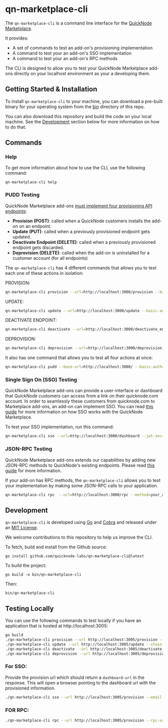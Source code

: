 # qn-marketplace-cli

The `qn-marketplace-cli` is a command line interface for the [QuickNode Marketplace](https://www.quicknode.com/marketplace).

It provides:

- A set of commands to test an add-on's provisioning implementation
- A command to test your an add-on's SSO implementation
- A command to test your an add-on's RPC methods

The CLI is designed to allow you to test your QuickNode Marketplace add-ons directly on your localhost environment as your a developing them.

## Getting Started & Installation

To install `qn-marketplace-cli` to your machine, you can download a pre-built binary for your operating system from the [bin](./bin) directory of this repo.

You can also download this repository and build the code on your local machine. See the [Development](#development) section below for more information on how to do that.

## Commands

### Help

To get more information about how to use the CLI, use the following command:

```
qn-marketplace-cli help
```

### PUDD Testing

QuickNode Marketplace add-ons [must implement four provisioning API endpoints](https://www.quicknode.com/guides/quicknode-products/marketplace/how-provisioning-works-for-marketplace-partners/):

- **Provision (POST)**: called when a QuickNode customers installs the add-on on an endpoint.
- **Update (PUT)**: called when a previously provisioned endpoint gets updated.
- **Deactivate Endpoint (DELETE)**: called when a previously provisioned endpoint gets discarded.
- **Deprovision (DELETE)**: called when the add-on is uninstalled for a customer account (for all endpoints)

The `qn-marketplace-cli` has 4 different commands that allows you to test each one of these actions in isolation:

PROVISION:

```sh
qn-marketplace-cli provision --url=http://localhost:3000/provision --basic-auth=q24rqaergser --chain=ethereum --network=mainnet --plan=your-plan-slug --quicknode-id=abcdef --endpoint-id=foobar
```

UPDATE:

```sh
qn-marketplace-cli update --url=http://localhost:3000/update --basic-auth=q24rqaergser --chain=ethereum --network=mainnet --plan=your-plan-slug --quicknode-id=abcdef --endpoint-id=foobar
```

DEACTIVATE ENDPOINT:

```sh
qn-marketplace-cli deactivate --url=http://localhost:3000/deactivate_endpoint --basic-auth=q24rqaergser --endpoint-id=foobar
```

DEPROVISION:

```sh
qn-marketplace-cli deprovision --url=http://localhost:3000/deprovision --basic-auth=q24rqaergser --quicknode-id=abcdef
```

It also has one command that allows you to test all four actions at once:

```sh
qn-marketplace-cli pudd --base-url=http://localhost:3000/ --basic-auth=q24rqaergser --chain=ethereum --network=mainnet --plan=your-plan-slug
```

### Single Sign On (SSO) Testing

QuickNode Marketplace add-ons can provide a user-interface or dashboard that QuickNode customers can access from a link on their quicknode.com account. In order to seamlessly these customers from quicknode.com to Marketplace add-ons, an add-on can implement SSO. You can read [this guide](https://www.quicknode.com/guides/quicknode-products/marketplace/how-sso-works-for-marketplace-partners/) for more information on how SSO works with the QuickNode Marketplace.

To test your SSO implementation, run this command:

```sh
qn-marketplace-cli sso --url=http://localhost:3000/dashboard --jwt-secret=your-secret
```

### JSON-RPC Testing

QuickNode Marketplace add-ons extends our capabilities by adding new JSON-RPC methods to QuickNode's existing endpoints.
Please read [this guide](https://www.quicknode.com/guides/quicknode-products/marketplace/how-to-create-an-rpc-add-on-for-marketplace/) for more information.

If your add-on has RPC methods, the `qn-marketplace-cli` allows you to test your implementation by making some JSON-RPC calls to your application.

```sh
qn-marketplace-cli rpc  --url=http://localhost:3000/rpc --method=your_addOnMethod --rpc-params='[9, "f"]' --chain=solana --network=mainnet
```

## Development

`qn-marketplace-cli` is developed using [Go](https://go.dev/) and [Cobra](https://github.com/spf13/cobra) and released under an [MIT License](./LICENSE.txt).

We welcome contributions to this repository to help us improve the CLI.

To fetch, build and install from the Github source:

```
go install github.com/quicknode-labs/qn-marketplace-cli@latest
```

To build the project:

```
go build -o bin/qn-marketplace-cli
```

Then:

```
bin/qn-marketplace-cli
```

## Testing Locally

You can use the following commands to test locally if you have an application that is hosted at http://localhost:3005:

```sh
go build
./qn-marketplace-cli provision --url http://localhost:3005/provision --chain ethereum --network mainnet --plan test --quicknode-id foobar --endpoint-id bazbaz
./qn-marketplace-cli update --url http://localhost:3005/update --chain ethereum --network mainnet --plan test --quicknode-id foobar --endpoint-id bazbaz
./qn-marketplace-cli deactivate --url http://localhost:3005/deactivate_endpoint  --quicknode-id foobar --endpoint-id bazbaz --chain ethereum --network mainnet
./qn-marketplace-cli deprovision --url http://localhost:3005/deprovision  --quicknode-id foobar --endpoint-id bazbaz --chain ethereum --network mainnet
```

### For SSO:

Provide the provision url which should return a `dashboard-url` in the response. This will open a browser pointing to the dashboard url with the provisioned information.

```sh
./qn-marketplace-cli sso --url http://localhost:3005/provision --email luc@example.com --name Luc --org QN --jwt-secret jwt-secret
```

### FOR RPC:

```sh
./qn-marketplace-cli rpc --url http://localhost:3005/provision --rpc-url http://localhost:3005/rpc --rpc-method qn_fetchStuff --rpc-params "[\"abc\",123,\"zoo\"]"
```
